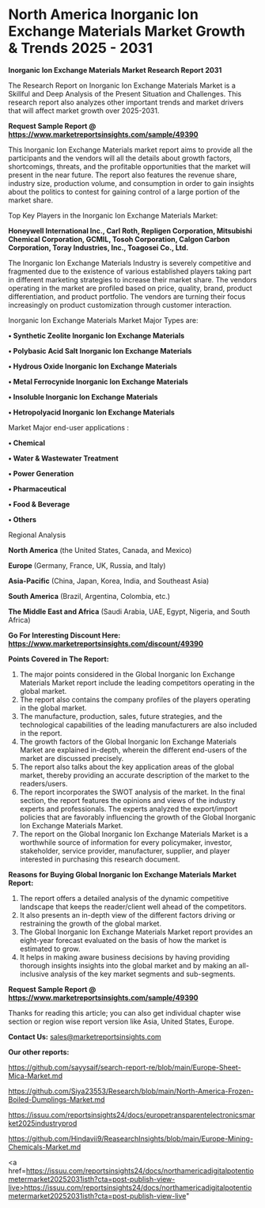 # North America Inorganic Ion Exchange Materials Market Growth & Trends 2025 - 2031

<strong>Inorganic Ion Exchange Materials Market Research Report 2031</strong>

The Research Report on Inorganic Ion Exchange Materials Market is a Skillful and Deep Analysis of the Present Situation and Challenges. This research report also analyzes other important trends and market drivers that will affect market growth over 2025-2031.

<strong>Request Sample Report @ <a href=https://www.marketreportsinsights.com/sample/49390>https://www.marketreportsinsights.com/sample/49390</a></strong>

This Inorganic Ion Exchange Materials market report aims to provide all the participants and the vendors will all the details about growth factors, shortcomings, threats, and the profitable opportunities that the market will present in the near future. The report also features the revenue share, industry size, production volume, and consumption in order to gain insights about the politics to contest for gaining control of a large portion of the market share.

Top Key Players in the Inorganic Ion Exchange Materials Market:

<strong>Honeywell International Inc., Carl Roth, Repligen Corporation, Mitsubishi Chemical Corporation, GCMIL, Tosoh Corporation, Calgon Carbon Corporation, Toray Industries, Inc., Toagosei Co., Ltd.</strong>

The Inorganic Ion Exchange Materials Industry is severely competitive and fragmented due to the existence of various established players taking part in different marketing strategies to increase their market share. The vendors operating in the market are profiled based on price, quality, brand, product differentiation, and product portfolio. The vendors are turning their focus increasingly on product customization through customer interaction.

Inorganic Ion Exchange Materials Market Major Types are:

<strong>•  Synthetic Zeolite Inorganic Ion Exchange Materials

•  Polybasic Acid Salt Inorganic Ion Exchange Materials

•  Hydrous Oxide Inorganic Ion Exchange Materials

•  Metal Ferrocynide Inorganic Ion Exchange Materials

•  Insoluble Inorganic Ion Exchange Materials

•  Hetropolyacid Inorganic Ion Exchange Materials</strong>

Market Major end-user applications :

<strong>•  Chemical

•  Water & Wastewater Treatment

•  Power Generation

•  Pharmaceutical

•  Food & Beverage

•  Others</strong>

Regional Analysis

</u><strong><b>North America</b></strong> (the United States, Canada, and Mexico)

<strong><b>Europe </b></strong>(Germany, France, UK, Russia, and Italy)

<strong><b>Asia-Pacific</b></strong> (China, Japan, Korea, India, and Southeast Asia)

<strong><b>South America</b></strong> (Brazil, Argentina, Colombia, etc.)

<strong><b>The Middle East and Africa</b></strong> (Saudi Arabia, UAE, Egypt, Nigeria, and South Africa)

<strong>Go For Interesting Discount Here: <a href=https://www.marketreportsinsights.com/discount/49390>https://www.marketreportsinsights.com/discount/49390</a></strong>

<strong>Points Covered in The Report:</strong>
<ol>
  <li>The major points considered in the Global Inorganic Ion Exchange Materials Market report include the leading competitors operating in the global market.</li>
  <li>The report also contains the company profiles of the players operating in the global market.</li>
  <li>The manufacture, production, sales, future strategies, and the technological capabilities of the leading manufacturers are also included in the report.</li>
  <li>The growth factors of the Global Inorganic Ion Exchange Materials Market are explained in-depth, wherein the different end-users of the market are discussed precisely.</li>
  <li>The report also talks about the key application areas of the global market, thereby providing an accurate description of the market to the readers/users.</li>
  <li>The report incorporates the SWOT analysis of the market. In the final section, the report features the opinions and views of the industry experts and professionals. The experts analyzed the export/import policies that are favorably influencing the growth of the Global Inorganic Ion Exchange Materials Market.</li>
  <li>The report on the Global Inorganic Ion Exchange Materials Market is a worthwhile source of information for every policymaker, investor, stakeholder, service provider, manufacturer, supplier, and player interested in purchasing this research document.</li>
</ol>
<strong>Reasons for Buying Global Inorganic Ion Exchange Materials Market Report:</strong>

<ol>
  <li>The report offers a detailed analysis of the dynamic competitive landscape that keeps the reader/client well ahead of the competitors.</li>
  <li>It also presents an in-depth view of the different factors driving or restraining the growth of the global market.</li>
  <li>The Global Inorganic Ion Exchange Materials Market report provides an eight-year forecast evaluated on the basis of how the market is estimated to grow.</li>
  <li>It helps in making aware business decisions by having providing thorough insights insights into the global market and by making an all-inclusive analysis of the key market segments and sub-segments.</li>
</ol>
<strong>Request Sample Report @ <a href=https://www.marketreportsinsights.com/sample/49390>https://www.marketreportsinsights.com/sample/49390</a></strong>


Thanks for reading this article; you can also get individual chapter wise section or region wise report version like Asia, United States, Europe.

<strong>Contact Us:</strong>
sales@marketreportsinsights.com

<strong>Our other reports:</strong>

<a href=https://github.com/sayysaif/search-report-re/blob/main/Europe-Sheet-Mica-Market.md>https://github.com/sayysaif/search-report-re/blob/main/Europe-Sheet-Mica-Market.md</a>

<a href=https://github.com/Siya23553/Research/blob/main/North-America-Frozen-Boiled-Dumplings-Market.md>https://github.com/Siya23553/Research/blob/main/North-America-Frozen-Boiled-Dumplings-Market.md</a>

<a href=https://issuu.com/reportsinsights24/docs/europetransparentelectronicsmarket2025industryprod>https://issuu.com/reportsinsights24/docs/europetransparentelectronicsmarket2025industryprod</a>

<a href=https://github.com/Hindavii9/ReasearchInsights/blob/main/Europe-Mining-Chemicals-Market.md>https://github.com/Hindavii9/ReasearchInsights/blob/main/Europe-Mining-Chemicals-Market.md</a>

<a href=https://issuu.com/reportsinsights24/docs/northamericadigitalpotentiometermarket20252031isth?cta=post-publish-view-live>https://issuu.com/reportsinsights24/docs/northamericadigitalpotentiometermarket20252031isth?cta=post-publish-view-live</a>"
